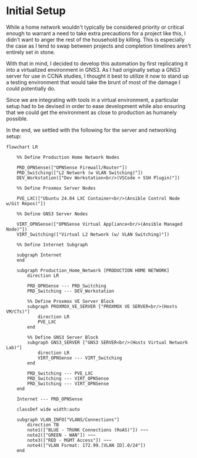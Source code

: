 # Initial Setup

While a home network wouldn't typically be considered priority or critical enough to warrant a need to take extra precautions for a project like this, I didn't want to anger the rest of the household by killing. This is especially the case as I tend to swap between projects and completion timelines aren't entirely set in stone.

With that in mind, I decided to develop this automation by first replicating it into a virtualized environment in GNS3. As I had originally setup a GNS3 server for use in CCNA studies, I thought it best to utilize it now to stand up a testing environment that would take the brunt of most of the damage I could potentially do.

Since we are integrating with tools in a virtual environment, a particular setup had to be devised in order to ease development while also ensuring that we could get the 
environment as close to production as humanely possible.

In the end, we settled with the following for the server and networking setup:

``` mermaid
flowchart LR

    %% Define Production Home Network Nodes

    PRD_OPNSense(["OPNSense Firewall/Router"])
    PRD_Switching(["L2 Network (w VLAN Switching)"])
    DEV_Workstation(["Dev Workstation<br/>(VSCode + SSH Plugin)"])

    %% Define Proxmox Server Nodes

    PVE_LXC(["Ubuntu 24.04 LXC Container<br/>(Ansible Control Node w/Git Repos)"])

    %% Define GNS3 Server Nodes

    VIRT_OPNSense(["OPNSense Virtual Appliance<br/>(Ansible Managed Node)"])
    VIRT_Switching(["Virtual L2 Network (w/ VLAN Switching)"])

    %% Define Internet Subgraph
    
    subgraph Internet
    end
    
    subgraph Production_Home_Network [PRODUCTION HOME NETWORK]
        direction LR
        
        PRD_OPNSense --- PRD_Switching
        PRD_Switching --- DEV_Workstation
        
        %% Define Proxmox VE Server Block
        subgraph PROXMOX_VE_SERVER ["PROXMOX VE SERVER<br/>(Hosts VM/CTs)"]
            direction LR
            PVE_LXC
        end

        %% Define GNS3 Server Block
        subgraph GNS3_SERVER ["GNS3 SERVER<br/>(Hosts Virtual Network Lab)"]
            direction LR
            VIRT_OPNSense --- VIRT_Switching
        end

        PRD_Switching --- PVE_LXC
        PRD_Switching --- VIRT_OPNSense
        PRD_Switching --- VIRT_OPNSense
    end

    Internet --- PRD_OPNSense

    classDef wide width:auto

    subgraph VLAN_INFO["VLANS/Connections"]
        direction TB
        note1(["BLUE - TRUNK Connections (RoAS)"]) ~~~
        note2(["GREEN - WAN"]) ~~~
        note3(["RED - MGMT Access"]) ~~~
        note4(["VLAN Format: 172.99.[VLAN ID].0/24"])
    end
```